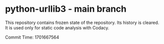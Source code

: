 # python-urllib3 - main branch

This repository contains frozen state of the repository.
Its history is cleared. It is used only for static code
analysis with Codacy.

Commit Time: 1701667564
